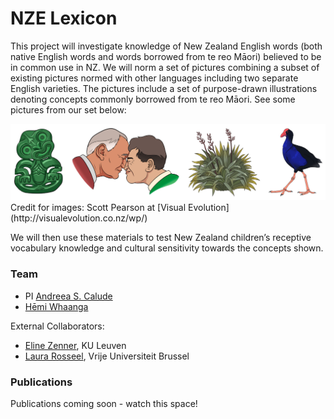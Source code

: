 # NZE Lexicon

This project will investigate knowledge of New Zealand English words (both native English words and words borrowed from te reo Māori) believed to be in common use in NZ. We will norm a set of pictures combining a subset of existing pictures normed with other languages including two separate English varieties. The pictures include a set of purpose-drawn illustrations denoting concepts commonly borrowed from te reo Māori. See some pictures from our set below:

<img src="../pics/maori_pics.png" alt="Four illustations of concepts borrowed from te reo Māori: tiki, hongi, harakeke/flax, Pukeko"/>
Credit for images: Scott Pearson at [Visual Evolution](http://visualevolution.co.nz/wp/)

We will then use these materials to test New Zealand children’s receptive vocabulary knowledge and cultural sensitivity towards the concepts shown.

### Team

- PI [Andreea S. Calude](https://www.calude.net/andreea/)
- [Hēmi Whaanga](https://www.waikato.ac.nz/fmis/about/staff/hemi)

External Collaborators:
- [Eline Zenner](https://www.arts.kuleuven.be/ling/qlvl/people/pages/00056687), KU Leuven
- [Laura Rosseel](https://researchportal.vub.be/en/persons/laura-rosseel), Vrije Universiteit Brussel 

### Publications

Publications coming soon - watch this space!
